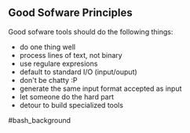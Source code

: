 ## Good Sofware Principles

Good sofware tools should do the following things:

 * do one thing well
 * process lines of text, not binary
 * use regulare expresions
 * default to standard I/O (input/ouput)
 * don't be chatty :P
 * generate the same input format accepted as input
 * let someone do the hard part
 * detour to build specialized tools

#bash_background
